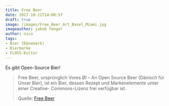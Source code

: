 ```yaml
---
title: Free Beer
date: 2017-10-21T14:00:57
draft: true
image: /images/Free_Beer_Art_Basel_Miami.jpg
imageauthor: jakob fenger
author: nico
tags: 
- Bier (Dänemark)
- Biermarke
- FLOSS-Kultur
---
```


Es gibt Open-Source Bier!

> Free Beer, ursprünglich Vores Øl – An Open Source Beer (Dänisch für Unser
> Bier), ist ein Bier, dessen Rezept und Markenelemente unter einer Creative-
> Commons-Lizenz frei verfügbar ist.
>
> Quelle: [Free Beer](https://de.wikipedia.org/wiki/Free_Beer)
